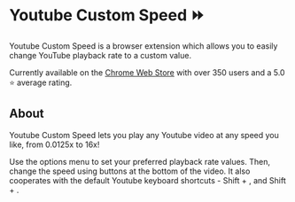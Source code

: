 # Youtube Custom Speed ⏩

Youtube Custom Speed is a browser extension which allows you to easily change YouTube playback rate to a custom value.

Currently available on the [Chrome Web Store](https://chrome.google.com/webstore/detail/kmfcinojnfabkpndlgomnfjllgeppegb) with over 350 users and a 5.0 ⭐ average rating.

## About

Youtube Custom Speed lets you play any Youtube video at any speed you like, from 0.0125x to 16x!

Use the options menu to set your preferred playback rate values. Then, change the speed using buttons at the bottom of the video. It also cooperates with the default Youtube keyboard shortcuts - Shift + , and Shift + .
